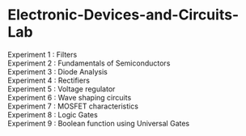 # Electronic-Devices-and-Circuits-Lab
Experiment 1 : Filters <br />
Experiment 2 : Fundamentals of Semiconductors <br />
Experiment 3 : Diode Analysis <br />
Experiment 4 : Rectifiers <br />
Experiment 5 : Voltage regulator <br />
Experiment 6 : Wave shaping circuits <br />
Experiment 7 : MOSFET characteristics <br />
Experiment 8 : Logic Gates <br />
Experiment 9 : Boolean function using Universal Gates <br />

